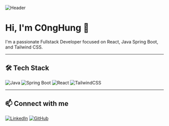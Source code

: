 ![Header](https://capsule-render.vercel.app/api?type=waving&color=gradient&height=120&section=header&text=Hello%20there!&fontSize=40)

# Hi, I'm C0ngHung 👋

I'm a passionate Fullstack Developer focused on React, Java Spring Boot, and Tailwind CSS.

---

## 🛠 Tech Stack

![Java](https://img.shields.io/badge/Java-ED8B00?style=flat-square&logo=java&logoColor=white)
![Spring Boot](https://img.shields.io/badge/Spring_Boot-6DB33F?style=flat-square&logo=spring-boot&logoColor=white)
![React](https://img.shields.io/badge/React-20232A?style=flat-square&logo=react&logoColor=61DAFB)
![TailwindCSS](https://img.shields.io/badge/Tailwind_CSS-06B6D4?style=flat-square&logo=tailwind-css&logoColor=white)

---

## 📫 Connect with me

[![LinkedIn](https://img.shields.io/badge/-LinkedIn-0077B5?style=flat-square&logo=linkedin&logoColor=white&link=https://linkedin.com/in/your-profile)](https://linkedin.com/in/your-profile)
[![GitHub](https://img.shields.io/badge/-GitHub-333?style=flat-square&logo=github&logoColor=white&link=https://github.com/TRIBUI106)](https://github.com/TRIBUI106)
